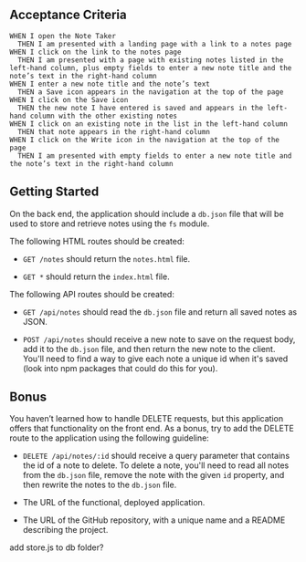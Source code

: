 ## Acceptance Criteria
```
WHEN I open the Note Taker
  THEN I am presented with a landing page with a link to a notes page
WHEN I click on the link to the notes page
  THEN I am presented with a page with existing notes listed in the left-hand column, plus empty fields to enter a new note title and the note’s text in the right-hand column
WHEN I enter a new note title and the note’s text
  THEN a Save icon appears in the navigation at the top of the page
WHEN I click on the Save icon
  THEN the new note I have entered is saved and appears in the left-hand column with the other existing notes
WHEN I click on an existing note in the list in the left-hand column
  THEN that note appears in the right-hand column
WHEN I click on the Write icon in the navigation at the top of the page
  THEN I am presented with empty fields to enter a new note title and the note’s text in the right-hand column
```

## Getting Started
On the back end, the application should include a `db.json` file that will be used to store and retrieve notes using the `fs` module.

The following HTML routes should be created:

* `GET /notes` should return the `notes.html` file.

* `GET *` should return the `index.html` file.

The following API routes should be created:

* `GET /api/notes` should read the `db.json` file and return all saved notes as JSON.

* `POST /api/notes` should receive a new note to save on the request body, add it to the `db.json` file, and then return the new note to the client. You'll need to find a way to give each note a unique id when it's saved (look into npm packages that could do this for you).


## Bonus
You haven’t learned how to handle DELETE requests, but this application offers that functionality on the front end. As a bonus, try to add the DELETE route to the application using the following guideline:

* `DELETE /api/notes/:id` should receive a query parameter that contains the id of a note to delete. To delete a note, you'll need to read all notes from the `db.json` file, remove the note with the given `id` property, and then rewrite the notes to the `db.json` file.

* The URL of the functional, deployed application.
* The URL of the GitHub repository, with a unique name and a README describing the project.

add store.js to db folder?
